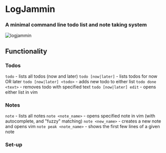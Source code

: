 # LogJammin
### A minimal command line todo list and note taking system
![logjammin](http://ecx.images-amazon.com/images/I/51L4PdH5xKL._SL500_AA280_.jpg)

## Functionality

### Todos

`todo` - lists all todos (now and later)
`todo [now|later]` - lists todos for now OR later
`todo [now|later] <todo>` - adds new todo to either list
`todo done <text>` - removes todo with specified text
`todo [now|later] edit` - opens either list in vim

### Notes

`note` - lists all notes
`note <note_name>` - opens specified note in vim (with autocomplete, and "fuzzy" matching)
`note <new_name>` - creates a new note and opens vim
`note peak <note_name>` - shows the first few lines of a given note

### Set-up

